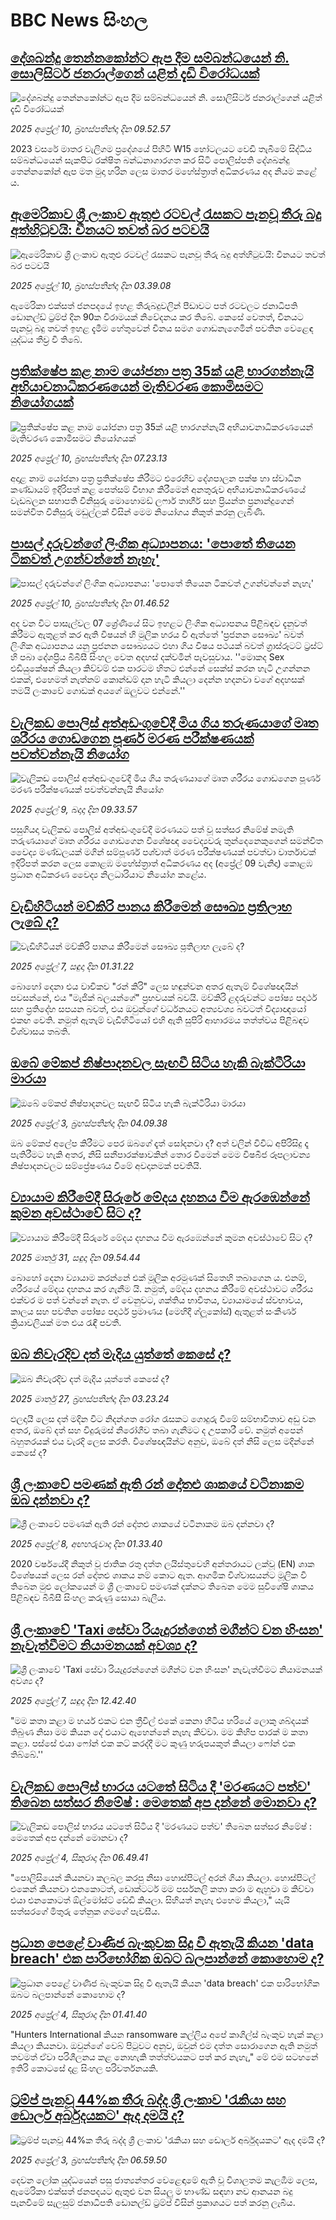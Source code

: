 # BBC News සිංහල## [දේශබන්දු තෙන්නකෝන්ට ඇප දීම සම්බන්ධයෙන් නි. සොලිසිටර් ජනරාල්ගෙන් යළිත් දැඩි විරෝධයක්](https://www.bbc.com/sinhala/articles/c74zzgvmxjeo?at_campaign=githubrss)![දේශබන්දු තෙන්නකෝන්ට ඇප දීම සම්බන්ධයෙන් නි. සොලිසිටර් ජනරාල්ගෙන් යළිත් දැඩි විරෝධයක්](https://ichef.bbci.co.uk/ace/standard/240/cpsprodpb/2dca/live/83d08d70-15f1-11f0-8c3b-8106b4d129cd.jpg)_2025 අප්‍රේල් 10, බ්‍රහස්පතින්දා දින 09.52.57_2023 වසරේ මාතර වැලිගම ප්‍රදේශයේ පිහිටි W15 හෝටලයට වෙඩි තැබීමේ සිද්ධිය සම්බන්ධයෙන් සැකපිට රක්ෂිත බන්ධනාගාරගත කර සිටි පොලිස්පති දේශබන්දු තෙන්නකෝන් ඇප මත මුදා හරින ලෙස මාතර මහේස්ත්‍රාත් අධිකරණය අද නියම කළේ ය.## [ඇමෙරිකාව ශ්‍රී ලංකාව ඇතුළු රටවල් රැසකට පැනවූ තීරු බදු අත්හිටුවයි: චීනයට තවත් බර පටවයි](https://www.bbc.com/sinhala/articles/c9djjnd6e2yo?at_campaign=githubrss)![ඇමෙරිකාව ශ්‍රී ලංකාව ඇතුළු රටවල් රැසකට පැනවූ තීරු බදු අත්හිටුවයි: චීනයට තවත් බර පටවයි](https://ichef.bbci.co.uk/ace/standard/240/cpsprodpb/d174/live/6bd3f5e0-159c-11f0-a455-cf1d5f751d2f.jpg)_2025 අප්‍රේල් 10, බ්‍රහස්පතින්දා දින 03.39.08_ඇමෙරිකා එක්සත් ජනපදයේ ඉහළ තීරුබදුවලින් පීඩාවට පත් රටවලට ජනාධිපති ඩොනල්ඩ් ට්‍රම්ප් දින 90ක විරාමයක් නිවේදනය කර තිබේ. කෙසේ වෙතත්, චීනයට පැනවූ බදු තවත් ඉහළ දැමීම හේතුවෙන් චීනය සමග ගොඩනැගෙමින් පවතින වෙළෙඳ යුද්ධය තීව්‍ර වී තිබේ.## [ප්‍රතික්ෂේප කළ නාම යෝජනා පත්‍ර 35ක් යළි භාරගන්නැයි අභියාචනාධිකරණයෙන් මැතිවරණ කොමිසමට නියෝගයක්](https://www.bbc.com/sinhala/articles/cwynn2zp4q1o?at_campaign=githubrss)![ප්‍රතික්ෂේප කළ නාම යෝජනා පත්‍ර 35ක් යළි භාරගන්නැයි අභියාචනාධිකරණයෙන් මැතිවරණ කොමිසමට නියෝගයක්](https://ichef.bbci.co.uk/ace/standard/240/cpsprodpb/9982/live/8dcd8450-15dc-11f0-9b2a-c19dd35de431.jpg)_2025 අප්‍රේල් 10, බ්‍රහස්පතින්දා දින 07.23.13_අදාළ නාම යෝජනා පත්‍ර ප්‍රතික්ෂේප කිරීමට එරෙහිව දේශපාලන පක්ෂ හා ස්වාධීන කණ්ඩායම් ඉදිරිපත් කළ පෙත්සම් විභාග කිරීමෙන් අනතුරුව අභියාචනාධිකරණයේ වැඩබලන සභාපති විනිසුරු මොහොමඩ් ලෆාර් තාහීර් සහ ප්‍රියන්ත ප්‍රනාන්දුගෙන් සමන්විත විනිසුරු මඩුල්ලක් විසින් මෙම නියෝගය නිකුත් කරනු ලැබිණි.## [පාසල් දරුවන්ගේ ලිංගික අධ්‍යාපනය: 'පොතේ තියෙන ටිකවත් උගන්වන්නේ නැහැ'](https://www.bbc.com/sinhala/articles/crrzz7y0jp2o?at_campaign=githubrss)![පාසල් දරුවන්ගේ ලිංගික අධ්‍යාපනය: 'පොතේ තියෙන ටිකවත් උගන්වන්නේ නැහැ'](https://ichef.bbci.co.uk/ace/standard/240/cpsprodpb/cdc5/live/796d9d80-1571-11f0-9aa8-a39aecf435f7.jpg)_2025 අප්‍රේල් 10, බ්‍රහස්පතින්දා දින 01.46.52_අද වන විට පාසැල්වල 07 ශ්‍රේණියේ සිට ඉහළට ලිංගික අධ්‍යාපනය පිළිබඳව දැනුවත් කිරීමට ඇතුළත් කර ඇති විෂයන් හි මුලික හරය වී ඇත්තේ 'ප්‍රජනන සෞඛ්‍ය' බවත් ලිංගික අධ්‍යාපනය යනු ප්‍රජනන සෞඛ්‍යයට එහා ගිය විෂය පථයක් බවත් ග්‍රාස්රූටට් ට්‍රස්ට් හි පබා දේශප්‍රිය බීබීසී සිංහල වෙත අදහස් දක්වමින් පැවසුවාය.
''මොකද Sex එඩියුකේෂන් කියලා කිව්වම් එක පාරටම හිතට එන්නේ සෙක්ස් කරන හැටි උගන්නන එකක්, එහෙමත් නැත්නම් කොන්ඩම් දාන හැටි කියලා දෙන්න හදනවා වගේ අදහසක් තමයි ලංකාවේ ගොඩක් අයගේ ඔලුවට එන්නේ.''## [වැලිකඩ පොලිස් අත්අඩංගුවේදී මිය ගිය තරුණයාගේ මෘත ශරීරය ගොඩගෙන පූර්ණ මරණ පරීක්ෂණයක් පවත්වන්නැයි නියෝග](https://www.bbc.com/sinhala/articles/czx11kz090po?at_campaign=githubrss)![වැලිකඩ පොලිස් අත්අඩංගුවේදී මිය ගිය තරුණයාගේ මෘත ශරීරය ගොඩගෙන පූර්ණ මරණ පරීක්ෂණයක් පවත්වන්නැයි නියෝග](https://ichef.bbci.co.uk/ace/standard/240/cpsprodpb/d12b/live/089f1f50-1523-11f0-a455-cf1d5f751d2f.jpg)_2025 අප්‍රේල් 9, බදාදා දින 09.33.57_පසුගියදා වැලිකඩ පොලිස් අත්අඩංගුවේදී මරණයට පත් වූ සත්සර නිමේෂ් නමැති තරුණයාගේ මෘත ශරීරය ගොඩගෙන  විශේෂඥ වෛද්‍යවරු තුන්දෙනෙකුගෙන් සමන්විත  වෛද්‍ය මණ්ඩලයක් මගින් සම්පූර්ණ පශ්චාත් මරණ පරීක්ෂණයක් පවත්වා වාර්තාවක් ඉදිරිපත් කරන ලෙස කොළඹ මහේස්ත්‍රාත් අධිකරණය  අද (අප්‍රේල් 09 වැනිදා) කොළඹ ප්‍රධාන අධිකරණ වෛද්‍ය නිලධාරියාට නියෝග කළේය.## [වැඩිහිටියන් මව්කිරි පානය කිරීමෙන් සෞඛ්‍ය ප්‍රතිලාභ ලැබේ ද?](https://www.bbc.com/sinhala/articles/czx15wk900do?at_campaign=githubrss)![වැඩිහිටියන් මව්කිරි පානය කිරීමෙන් සෞඛ්‍ය ප්‍රතිලාභ ලැබේ ද?](https://ichef.bbci.co.uk/ace/standard/240/cpsprodpb/5280/live/f9882610-1356-11f0-ba12-8d27eb561761.jpg)_2025 අප්‍රේල් 7, සඳුදා දින 01.31.22_බොහෝ දෙනා එය වාචිකව "රන් කිරි" ලෙස හඳුන්වන අතර ඇතැම් විශේෂඥයින් පවසන්නේ, එය "මැජික් බලයන්ගේ" ප්‍රභවයක් බවයි.
මව්කිරි ළදරුවන්ට පෝෂ්‍ය පදාර්ථ සහ ප්‍රතිදේහ සපයන බවත්, එය ඔවුන්ගේ වර්ධනයට අත්‍යවශ්‍ය බවටත් විද්‍යාඥයෝ එකඟ වෙති. නමුත් ඇතැම් වැඩිහිටියෝ එහි ඇති සුපිරි ආහාරමය තත්ත්වය පිළිබඳව විශ්වාසය තබති.## [ඔබේ මේකප් නිෂ්පාදනවල සැඟවී සිටිය හැකි බැක්ටීරියා මාරයා](https://www.bbc.com/sinhala/articles/cvg75ewr5rlo?at_campaign=githubrss)![ඔබේ මේකප් නිෂ්පාදනවල සැඟවී සිටිය හැකි බැක්ටීරියා මාරයා](https://ichef.bbci.co.uk/ace/standard/240/cpsprodpb/ff05/live/3eed3ee0-0fb8-11f0-a36a-c7d6d61d7af6.jpg)_2025 අප්‍රේල් 3, බ්‍රහස්පතින්දා දින 04.09.38_ඔබ මේකප් අලේප කිරීමට පෙර ඔබගේ දෑත් සෝදනවා ද? අත් වලින් විවිධ අපිරිසිදු දෑ පැතිරීමට හැකි අතර, නිසි සනීපාරක්ෂාවකින් තොර වීමෙන් මෙම විෂබීජ රූපලාවන්‍ය නිෂ්පාදනවලට සම්ප්‍රේෂණය වීමේ අවදානමක් පවතියි.## [ව්‍යායාම කිරීමේදී සිරුරේ මේදය දහනය වීම ඇරඹෙන්නේ කුමන අවස්ථාවේ සිට ද?](https://www.bbc.com/sinhala/articles/ce3q16xw4rro?at_campaign=githubrss)![ව්‍යායාම කිරීමේදී සිරුරේ මේදය දහනය වීම ඇරඹෙන්නේ කුමන අවස්ථාවේ සිට ද?](https://ichef.bbci.co.uk/ace/standard/240/cpsprodpb/5a15/live/fa573880-0e09-11f0-90cb-6de76cd8d1c0.jpg)_2025 මාර්තු 31, සඳුදා දින 09.54.44_බොහෝ දෙනා ව්‍යායාම කරන්නේ එක් මූලික අරමුණක් සිතෙහි තබාගෙන ය. එනම්, ශරීරයේ මේදය දහනය කර ගැනීම යි. 
නමුත්, මේදය දහනය කිරීමේ අවස්ථාවට ශරීරය එක්වර ම පත් වන්නේ නැත. ඒ වෙනුවට, ශක්තිය භාවිතය, ව්‍යායාමයේ ස්වභාවය, කාලය සහ පවතින පෝෂ්‍ය පදාර්ථ ප්‍රමාණය (මෙහිදී ග්ලූකෝස්) ඇතුළත් සංකීර්ණ ක්‍රියාවලියක් මත එය රැඳී පවතී.## [ඔබ නිවැරදිව දත් මැදිය යුත්තේ කෙසේ ද?](https://www.bbc.com/sinhala/articles/cdjy033k9nxo?at_campaign=githubrss)![ඔබ නිවැරදිව දත් මැදිය යුත්තේ කෙසේ ද?](https://ichef.bbci.co.uk/ace/standard/240/cpsprodpb/0747/live/cafc9260-0a35-11f0-88b7-5556e7b55c5e.jpg)_2025 මාර්තු 27, බ්‍රහස්පතින්දා දින 03.23.24_ඵලදායී ලෙස දත් මදින විට නිදන්ගත රෝග රැසකට ගොදුරු වීමේ සම්භාවිතාව අඩු වන අතර, ඔබේ දත් සහ විදුරුමස් නිරෝගීව තබා ගැනීමට ද උපකාරී වේ. නමුත් අපෙන් බහුතරයක් එය වැරදි ලෙස කරති. විශේෂඥයින්ට අනුව, ඔබේ දත් නිසි ලෙස මදින්නේ කෙසේ ද?## [ශ්‍රී ලංකාවේ පමණක් ඇති රන් දෝතළු ශාකයේ වටිනාකම ඔබ දන්නවා ද?](https://www.bbc.com/sinhala/articles/cwynggz5nv0o?at_campaign=githubrss)![ශ්‍රී ලංකාවේ පමණක් ඇති රන් දෝතළු ශාකයේ වටිනාකම ඔබ දන්නවා ද?](https://ichef.bbci.co.uk/ace/standard/240/cpsprodpb/8c8c/live/ec2373b0-13da-11f0-8735-97934b501932.jpg)_2025 අප්‍රේල් 8, අඟහරුවාදා දින 01.33.40_2020 වර්ෂයේදී නිකුත් වූ ජාතික රතු දත්ත ලයිස්තුවෙහි අන්තරායට ලක්වූ  (EN) ශාක විශේෂයක් ලෙස රන් දෝතළු ශාකය නම් කොට ඇත.
ආගමික විශ්වාසයන්ට මූලික වී තිබෙන මුළු ලෝකයෙන් ම ශ්‍රී ලංකාවේ පමණක් දක්නට තිබෙන මෙම සුවිශේෂි ශාකය පිළිබඳව බීබීසී සිංහල කරුණු සොයා බැලීය.## [ශ්‍රී ලංකාවේ 'Taxi සේවා රියැදුරන්ගෙන් මගීන්ට වන හිංසන' නැවැත්වීමට නියාමනයක් අවශ්‍ය ද?](https://www.bbc.com/sinhala/articles/cewk9w7lkndo?at_campaign=githubrss)![ශ්‍රී ලංකාවේ 'Taxi සේවා රියැදුරන්ගෙන් මගීන්ට වන හිංසන' නැවැත්වීමට නියාමනයක් අවශ්‍ය ද?](https://ichef.bbci.co.uk/ace/standard/240/cpsprodpb/3e0b/live/da9d0270-0afa-11f0-89fb-4188480d70ea.jpg)_2025 අප්‍රේල් 7, සඳුදා දින 12.42.40_"මම කතා කළා ම හයර් එකට එන ත්‍රීවිල් එකේ කෙනා හිටිය හරියේ ලොකු ශබ්දයක් තිබුණ නිසා මම කියන දේ එයාට ඇහෙන්නේ නැහැ කිව්වා. මම කිහිප පාරක් ම කතා කළා. පස්සේ එයා ෆෝන් එක කට් කරද්දී මට කුණු හරුපයකුත් කියලා ෆෝන් එක තිබ්බේ.''## [වැලිකඩ පොලිස් භාරය යටතේ සිටිය දී 'මරණයට පත්ව' තිබෙන සත්සර නිමේෂ් : මෙතෙක් අප දන්නේ මොනවා ද?](https://www.bbc.com/sinhala/articles/cwy0x1lj7y2o?at_campaign=githubrss)![වැලිකඩ පොලිස් භාරය යටතේ සිටිය දී 'මරණයට පත්ව' තිබෙන සත්සර නිමේෂ් : මෙතෙක් අප දන්නේ මොනවා ද?](https://ichef.bbci.co.uk/ace/standard/240/cpsprodpb/c06b/live/1ae153a0-1117-11f0-9e42-81e635c39ce1.jpg)_2025 අප්‍රේල් 4, සිකුරාදා දින 06.49.41_"පොලිසියෙන් කියනවා කලබල කරපු නිසා හොස්පිටල් අරන් ගියා කියලා. හොස්පිටල් එකෙන් කියනවා එනකොටත්, ඩොක්ටර්ට මම පර්සනලි කතා කරා ම ඇහුවා ම කිව්වා එයා එනකොටත් ඕල්මෝස්ට් ඩේඩි කියලා. සිහියත් නැහැ එහෙම කියලා," යැයි සත්සරගේ මිතුරු තේනුක ගමගේ පැවසීය.## [ප්‍රධාන පෙළේ වාණිජ බැංකුවක සිදු වී ඇතැයි කියන 'data breach' එක පාරිභෝගික ඔබට බලපාන්නේ කොහොම ද?](https://www.bbc.com/sinhala/articles/c1lmgpm302go?at_campaign=githubrss)![ප්‍රධාන පෙළේ වාණිජ බැංකුවක සිදු වී ඇතැයි කියන 'data breach' එක පාරිභෝගික ඔබට බලපාන්නේ කොහොම ද?](https://ichef.bbci.co.uk/ace/standard/240/cpsprodpb/e8b3/live/c7a500b0-0fcc-11f0-9f8d-f125b11f3e53.jpg)_2025 අප්‍රේල් 4, සිකුරාදා දින 01.41.40_"Hunters International කියන ransomware කල්ලිය අපේ කාගිල්ස් බැංකුව හැක් කළා කියලා කියනවා. ඔවුන්ගේ වෙබ් පිටුවට අනුව, ඔවුන් එම දත්ත සොරාගෙන ඇති නමුත් තවමත් ඒවා පරිශීලනය කළ නොහැකි තත්ත්වයකට පත් කර නැහැ," මේ එම සටහනේ ඉතිරි කොටසේ දළ සිංහල පරිවර්තනයකි.## [ට්‍රම්ප් පැනවූ 44%ක තීරු බද්ද ශ්‍රී ලංකාව 'රැකියා සහ ඩොලර් අර්බුදයකට' ඇද දමයි ද?](https://www.bbc.com/sinhala/articles/cx27l0z2nx2o?at_campaign=githubrss)![ට්‍රම්ප් පැනවූ 44%ක තීරු බද්ද ශ්‍රී ලංකාව 'රැකියා සහ ඩොලර් අර්බුදයකට' ඇද දමයි ද?](https://ichef.bbci.co.uk/ace/standard/240/cpsprodpb/8680/live/9d878740-1048-11f0-bcba-7117ccbd0d60.jpg)_2025 අප්‍රේල් 3, බ්‍රහස්පතින්දා දින 06.59.50_දෙවන ලෝක යුද්ධයෙන් පසු ජාත්‍යන්තර වෙළෙඳාමේ ඇති වූ විශාලතම කැලඹීම ලෙස, ඇමෙරිකා එක්සත් ජනපදයට ඇතුළු වන සියලු ම භාණ්ඩ සඳහා නව ආනයන බදු පැනවීමේ සැලසුම් ජනාධිපති ඩොනල්ඩ් ට්‍රම්ප් විසින් ප්‍රකාශයට පත් කරනු ලැබීය.
